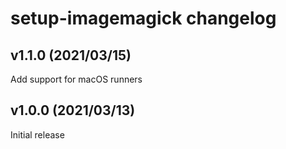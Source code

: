 # setup-imagemagick changelog

## v1.1.0 (2021/03/15)

Add support for macOS runners

## v1.0.0 (2021/03/13)

Initial release
